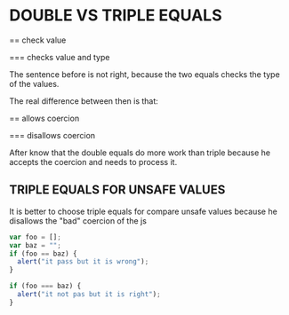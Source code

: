 # DOUBLE VS TRIPLE EQUALS

== check value

=== checks value and type

The sentence before is not right, because the two equals checks the type of the values.

The real difference between then is that:

== allows coercion

=== disallows coercion

After know that the double equals do more work than triple because he accepts the coercion and needs to process it.

## TRIPLE EQUALS FOR UNSAFE VALUES

It is better to choose triple equals for compare unsafe values because he disallows the "bad" coercion of the js

```js
var foo = [];
var baz = "";
if (foo == baz) {
  alert("it pass but it is wrong");
}

if (foo === baz) {
  alert("it not pas but it is right");
}
```
